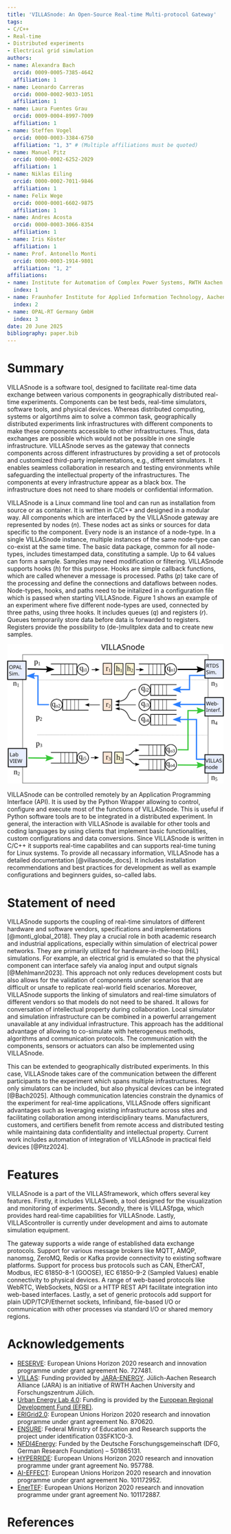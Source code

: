 ```yaml
---
title: 'VILLASnode: An Open-Source Real-time Multi-protocol Gateway'
tags:
- C/C++
- Real-time
- Distributed experiments
- Electrical grid simulation
authors:
- name: Alexandra Bach
  orcid: 0009-0005-7385-4642
  affiliation: 1
- name: Leonardo Carreras
  orcid: 0000-0002-9033-1051
  affiliation: 1
- name: Laura Fuentes Grau
  orcid: 0009-0004-8997-7009
  affiliation: 1
- name: Steffen Vogel
  orcid: 0000-0003-3384-6750
  affiliation: "1, 3" # (Multiple affiliations must be quoted)
- name: Manuel Pitz
  orcid: 0000-0002-6252-2029
  affiliation: 1
- name: Niklas Eiling
  orcid: 0000-0002-7011-9846
  affiliation: 1
- name: Felix Wege
  orcid: 0000-0001-6602-9875
  affiliation: 1
- name: Andres Acosta
  orcid: 0000-0003-3066-8354
  affiliation: 1
- name: Iris Köster
  affiliation: 1
- name: Prof. Antonello Monti
  orcid: 0000-0003-1914-9801
  affiliation: "1, 2"
affiliations:
- name: Institute for Automation of Complex Power Systems, RWTH Aachen University, Germany
  index: 1
- name: Fraunhofer Institute for Applied Information Technology, Aachen, Germany
  index: 2
- name: OPAL-RT Germany GmbH
  index: 3
date: 20 June 2025
bibliography: paper.bib
---
```


# Summary

VILLASnode is a software tool, designed to facilitate real-time data exchange between various components in geographically distributed real-time experiments. Components can be test beds, real-time simulators, software tools, and physical devices.
Whereas distributed computing, systems or algortihms aim to solve a common task, geographically distributed experiments link infrastructures with different components to make these components accessible to other infrastructures. Thus, data exchanges are possible which would not be possible in one single infrastructure.
VILLASnode serves as the gateway that connects components across different infrastructures by providing a set of protocols and customized third-party implementations, e.g., different simulators. It enables seamless collaboration in research and testing environments while safeguarding the intellectual property of the infrastructures. The components at every infrastructure appear as a black box. The infrastructure does not need to share models or confidential information.

VILLASnode is a Linux command line tool and can run as installation from source or as container. It is written in C/C++ and designed in a modular way.
All components which are interfaced by the VILLASnode gateway are represented by nodes ($n$). These nodes act as sinks or sources for data specific to the component. Every node is an instance of a node-type. In a single VILLASnode instance, multiple instances of the same node-type can co-exist at the same time.
The basic data package, common for all node-types, includes timestamped data, constituting a sample. Up to 64 values can form a sample.
Samples may need modification or filtering. VILLASnode supports hooks ($h$) for this purpose. Hooks are simple callback functions, which are called whenever a message is processed.
Paths ($p$) take care of the processing and define the connections and dataflows between nodes.
Node-types, hooks, and paths need to be initalized in a configuration file which is passed when starting VILLASnode.
Figure 1 shows an example of an experiment where five different node-types are used, connected by three paths, using three hooks.
It includes queues ($q$) and registers ($r$). Queues temporarily store data before data is forwarded to registers. Registers provide the possibility to (de-)mulitplex data and to create new samples.

![Example of modular exprimental design with nodes, paths, and hooks [@villasnode_docs].](figures/VILLASnode_paths.svg)

VILLASnode can be controlled remotely by an Application Programming Interface (API). It is used by the Python Wrapper allowing to control, configure and execute most of the functions of VILLASnode. This is useful if Python software tools are to be integrated in a distributed experiment.
In general, the interaction with VILLASnode is available for other tools and coding languages by using clients that implement basic functionalities, custom configurations and data conversions.
Since VILLASnode is written in C/C++ it supports real-time capabilites and can supports real-time tuning for Linux systems.
To provide all necassary information, VILLASnode has a detailed documentation [@villasnode_docs]. It includes installation recommendations and best practices for development as well as example configurations and beginners guides, so-called labs.

# Statement of need

VILLASnode supports the coupling of real-time simulators of different hardware and software vendors, specifications and implementations [@monti_global_2018]. They play a crucial role in both academic research and industrial applications, especially within simulation of electrical power networks. They are primarily utilized for hardware-in-the-loop (HiL) simulations. For example, an electrical grid is emulated so that the physical component can interface safely via analog input and output signals [@Mehlmann2023].
This approach not only reduces development costs but also allows for the validation of components under scenarios that are difficult or unsafe to replicate real-world field scenarios. Moreover, VILLASnode supports the linking of simulators and real-time simulators of different vendors so that models do not need to be shared. It allows for conversation of intellectual property during collaboration. Local simulator and simulation infrastructure can be combined in a powerful arrangement unavailable at any individual infrastructure. This approach has the additional advantage of allowing to co-simulate with heterogeneus methods, algorithms and communication protocols. The communication with the components, sensors or actuators can also be implemented using VILLASnode.

This can be extended to geographically distributed experiments. In this case, VILLASnode takes care of the communication between the different participants to the experiment which spans multiple infrastructures. Not only simulators can be included, but also physical devices can be integrated [@Bach2025]. Although communication latencies constrain the dynamics of the experiment for real-time applications, VILLASnode offers significant advantages such as leveraging existing infrastructure across sites and facilitating collaboration among interdisciplinary teams. Manufacturers, customers, and certifiers benefit from remote access and distributed testing while maintaining data confidentiality and intellectual property. Current work includes automation of integration of VILLASnode in practical field devices [@Pitz2024].

# Features

VILLASnode is a part of the VILLASframework, which offers several key features.
Firstly, it includes VILLASweb, a tool designed for the visualization and monitoring of experiments.
Secondly, there is VILLASfpga, which provides hard real-time capabilities for VILLASnode.
Lastly, VILLAScontroller is currently under development and aims to automate simulation equipment.

The gateway supports a wide range of established data exchange protocols. Support for various message brokers like MQTT, AMQP, nanomsg, ZeroMQ, Redis or Kafka provide connectivity to existing software platforms. Support for process bus protocols such as CAN, EtherCAT, Modbus, IEC 61850-8-1 (GOOSE), IEC 61850-9-2 (Sampled Values) enable connectivity to physical devices. A range of web-based protocols like WebRTC, WebSockets, NGSI or a HTTP REST API facilitate integration into web-based interfaces. Lastly, a set of generic protocols add support for plain UDP/TCP/Ethernet sockets, Infiniband, file-based I/O or communication with other processes via standard I/O or shared memory regions. 

# Acknowledgements

- [RESERVE](http://re-serve.eu/): European Unions Horizon 2020 research and innovation programme under grant agreement No. 727481.
- [VILLAS](https://villas.fein-aachen.org/website/): Funding provided by [JARA-ENERGY](http://www.jara.org/en/research/energy). Jülich-Aachen Research Alliance (JARA) is an initiative of RWTH Aachen University and Forschungszentrum Jülich.
- [Urban Energy Lab 4.0](https://www.uel4-0.de/Home/): Funding is provided by the [European Regional Development Fund (EFRE)](https://ec.europa.eu/regional_policy/en/funding/erdf/).
- [ERIGrid2.0](https://erigrid2.eu/): European Unions Horizon 2020 research and innovation programme under grant agreement No. 870620.
- [ENSURE](https://www.kopernikus-projekte.de/projekte/ensure): Federal Ministry of Education and Research supports the project under identification 03SFK1C0-3.
- [NFDI4Energy](https://nfdi4energy.uol.de/): Funded by the Deutsche Forschungsgemeinschaft (DFG, German Research Foundation) – 501865131.
- [HYPERRIDE](https://hyperride.eu/): European Unions Horizon 2020 research and innovation programme under grant agreement No. 957788.
- [AI-EFFECT](https://ai-effect.eu/): European Unions Horizon 2020 research and innovation programme under grant agreement No. 101172952.
- [EnerTEF](https://enertef.eu/): European Unions Horizon 2020 research and innovation programme under grant agreement No. 101172887.

# References

